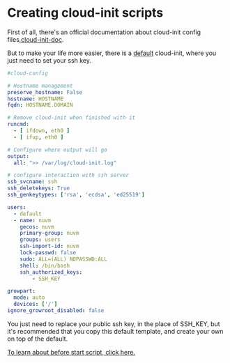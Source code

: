 # Creating cloud-init scripts

First of all, there's an official documentation about cloud-init config files,[cloud-init-doc](http://cloudinit.readthedocs.io/en/latest/).

But to make your life more easier, there is a [default](../cloud-init/default/user-data) cloud-init, where you just need to set your ssh key.

```yaml
#cloud-config

# Hostname management
preserve_hostname: False
hostname: HOSTNAME
fqdn: HOSTNAME.DOMAIN

# Remove cloud-init when finished with it
runcmd:
  - [ ifdown, eth0 ]
  - [ ifup, eth0 ]

# Configure where output will go
output:
  all: ">> /var/log/cloud-init.log"

# configure interaction with ssh server
ssh_svcname: ssh
ssh_deletekeys: True
ssh_genkeytypes: ['rsa', 'ecdsa', 'ed25519']

users:
  - default
  - name: nuvm
    gecos: nuvm
    primary-group: nuvm
    groups: users
    ssh-import-id: nuvm
    lock-passwd: false
    sudo: ALL=(ALL) NOPASSWD:ALL
    shell: /bin/bash
    ssh_authorized_keys:
        - SSH_KEY

growpart:
  mode: auto
  devices: ['/']
ignore_growroot_disabled: false
```
You just need to replace your public ssh key, in the place of SSH_KEY, but it's recommended that you copy this default template, and create your own on top of the default.

[To learn about before start script, click here.]('BEFORE_START_SCRIPT.md')
